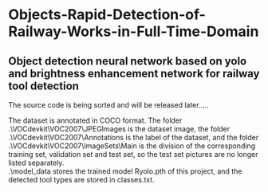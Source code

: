 # Objects-Rapid-Detection-of-Railway-Works-in-Full-Time-Domain
Object detection neural network based on yolo and brightness enhancement network for railway tool detection
-------------------------------------------------------------------------------------------------------
The source code is being sorted and will be released later.....

The dataset is annotated in COCO format. 
The folder .\VOCdevkit\VOC2007\JPEGImages is the dataset image, 
the folder .\VOCdevkit\VOC2007\Annotations is the label of the dataset, 
and the folder .\VOCdevkit\VOC2007\ImageSets\Main is the division of the corresponding training set, validation set and test set, 
so the test set pictures are no longer listed separately.  
.\model_data stores the trained model Ryolo.pth of this project, and the detected tool types are stored in classes.txt.
